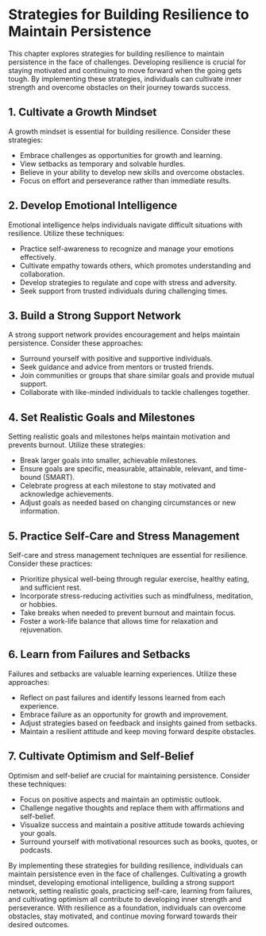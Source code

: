 Strategies for Building Resilience to Maintain Persistence
===================================================================

This chapter explores strategies for building resilience to maintain persistence in the face of challenges. Developing resilience is crucial for staying motivated and continuing to move forward when the going gets tough. By implementing these strategies, individuals can cultivate inner strength and overcome obstacles on their journey towards success.

**1. Cultivate a Growth Mindset**
---------------------------------

A growth mindset is essential for building resilience. Consider these strategies:

* Embrace challenges as opportunities for growth and learning.
* View setbacks as temporary and solvable hurdles.
* Believe in your ability to develop new skills and overcome obstacles.
* Focus on effort and perseverance rather than immediate results.

**2. Develop Emotional Intelligence**
-------------------------------------

Emotional intelligence helps individuals navigate difficult situations with resilience. Utilize these techniques:

* Practice self-awareness to recognize and manage your emotions effectively.
* Cultivate empathy towards others, which promotes understanding and collaboration.
* Develop strategies to regulate and cope with stress and adversity.
* Seek support from trusted individuals during challenging times.

**3. Build a Strong Support Network**
-------------------------------------

A strong support network provides encouragement and helps maintain persistence. Consider these approaches:

* Surround yourself with positive and supportive individuals.
* Seek guidance and advice from mentors or trusted friends.
* Join communities or groups that share similar goals and provide mutual support.
* Collaborate with like-minded individuals to tackle challenges together.

**4. Set Realistic Goals and Milestones**
-----------------------------------------

Setting realistic goals and milestones helps maintain motivation and prevents burnout. Utilize these strategies:

* Break larger goals into smaller, achievable milestones.
* Ensure goals are specific, measurable, attainable, relevant, and time-bound (SMART).
* Celebrate progress at each milestone to stay motivated and acknowledge achievements.
* Adjust goals as needed based on changing circumstances or new information.

**5. Practice Self-Care and Stress Management**
-----------------------------------------------

Self-care and stress management techniques are essential for resilience. Consider these practices:

* Prioritize physical well-being through regular exercise, healthy eating, and sufficient rest.
* Incorporate stress-reducing activities such as mindfulness, meditation, or hobbies.
* Take breaks when needed to prevent burnout and maintain focus.
* Foster a work-life balance that allows time for relaxation and rejuvenation.

**6. Learn from Failures and Setbacks**
---------------------------------------

Failures and setbacks are valuable learning experiences. Utilize these approaches:

* Reflect on past failures and identify lessons learned from each experience.
* Embrace failure as an opportunity for growth and improvement.
* Adjust strategies based on feedback and insights gained from setbacks.
* Maintain a resilient attitude and keep moving forward despite obstacles.

**7. Cultivate Optimism and Self-Belief**
-----------------------------------------

Optimism and self-belief are crucial for maintaining persistence. Consider these techniques:

* Focus on positive aspects and maintain an optimistic outlook.
* Challenge negative thoughts and replace them with affirmations and self-belief.
* Visualize success and maintain a positive attitude towards achieving your goals.
* Surround yourself with motivational resources such as books, quotes, or podcasts.

By implementing these strategies for building resilience, individuals can maintain persistence even in the face of challenges. Cultivating a growth mindset, developing emotional intelligence, building a strong support network, setting realistic goals, practicing self-care, learning from failures, and cultivating optimism all contribute to developing inner strength and perseverance. With resilience as a foundation, individuals can overcome obstacles, stay motivated, and continue moving forward towards their desired outcomes.
